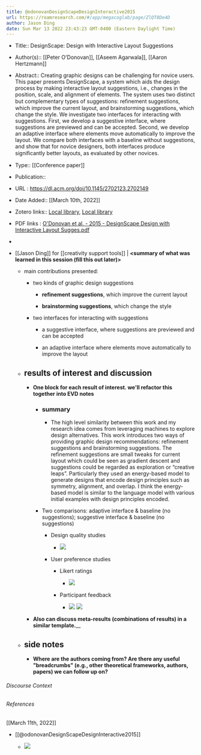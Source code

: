 ```yaml
---
title: @odonovanDesignScapeDesignInteractive2015
url: https://roamresearch.com/#/app/megacoglab/page/ZlQT8De4D
author: Jason Ding
date: Sun Mar 13 2022 23:43:23 GMT-0400 (Eastern Daylight Time)
---
```


- Title:: DesignScape: Design with Interactive Layout Suggestions
- Author(s):: [[Peter O'Donovan]], [[Aseem Agarwala]], [[Aaron Hertzmann]]
- Abstract:: Creating graphic designs can be challenging for novice users. This paper presents DesignScape, a system which aids the design process by making interactive layout suggestions, i.e., changes in the position, scale, and alignment of elements. The system uses two distinct but complementary types of suggestions: reﬁnement suggestions, which improve the current layout, and brainstorming suggestions, which change the style. We investigate two interfaces for interacting with suggestions. First, we develop a suggestive interface, where suggestions are previewed and can be accepted. Second, we develop an adaptive interface where elements move automatically to improve the layout. We compare both interfaces with a baseline without suggestions, and show that for novice designers, both interfaces produce signiﬁcantly better layouts, as evaluated by other novices.
- Type:: [[Conference paper]]
- Publication::
- URL : https://dl.acm.org/doi/10.1145/2702123.2702149
- Date Added:: [[March 10th, 2022]]
- Zotero links:: [Local library](zotero://select/groups/2451508/items/WEBGN7G3), [Local library](https://www.zotero.org/groups/2451508/items/WEBGN7G3)
- PDF links : [O'Donovan et al. - 2015 - DesignScape Design with Interactive Layout Sugges.pdf](zotero://open-pdf/groups/2451508/items/J7SGTCI8)
- 
- [[Jason Ding]] for [[creativity support tools]] | __<summary of what was learned in this session (fill this out later)>__

    - main contributions presented:

        - two kinds of graphic design suggestions

            - __refinement suggestions__, which improve the current layout

            - __brainstorming suggestions__, which change the style

        - two interfaces for interacting with suggestions

            - a suggestive interface, where suggestions are previewed and can be accepted

            - an adaptive interface where elements move automatically to improve the layout

    - ## results of interest and discussion

        - __One block for each result of interest. we'll refactor this together into EVD notes__

            - ### summary

                - The high level similarity between this work and my research idea comes from leveraging machines to explore design alternatives. This work introduces two ways of providing graphic design recommendations: refinement suggestions and brainstorming suggestions. The refinement suggestions are small tweaks for current layout which could be seen as gradient descent and suggestions could be regarded as exploration or “creative leaps”. Particularly they used an energy-based model to generate designs that encode design principles such as symmetry, alignment, and overlap. I think the energy-based model is similar to the language model with various initial examples with design principles encoded.

            - Two comparisons: adaptive interface & baseline (no suggestions); suggestive interface & baseline (no suggestions)

                - Design quality studies

                    - ![](https://firebasestorage.googleapis.com/v0/b/firescript-577a2.appspot.com/o/imgs%2Fapp%2Fmegacoglab%2FBUfh6n8mWU.png?alt=media&token=89b4ddec-a593-4f9c-a4e4-b9c0e854b9cc)

                - User preference studies

                    - Likert ratings

                        - ![](https://firebasestorage.googleapis.com/v0/b/firescript-577a2.appspot.com/o/imgs%2Fapp%2Fmegacoglab%2FDn2IjcE1rc.png?alt=media&token=72fb9b97-bcd0-4999-ac51-bf63cc760b00)

                    - Participant feedback

                        - ![](https://firebasestorage.googleapis.com/v0/b/firescript-577a2.appspot.com/o/imgs%2Fapp%2Fmegacoglab%2FF0w17PZYX8.png?alt=media&token=afc72a53-71b3-4a3f-8feb-15110416c994)
![](https://firebasestorage.googleapis.com/v0/b/firescript-577a2.appspot.com/o/imgs%2Fapp%2Fmegacoglab%2FYJctYRKRmi.png?alt=media&token=c0715e9c-3184-4e67-8a40-c0435d8cbb98)

        - __Also can discuss meta-results (combinations of results) in a similar template.____

    - ## side notes

        - __Where are the authors coming from? Are there any useful "breadcrumbs" (e.g., other theoretical frameworks, authors, papers) we can follow up on?__

###### Discourse Context



###### References

[[March 11th, 2022]]

- [[@odonovanDesignScapeDesignInteractive2015]]

    - ![](https://firebasestorage.googleapis.com/v0/b/firescript-577a2.appspot.com/o/imgs%2Fapp%2Fmegacoglab%2F5f39s4_Vmp.png?alt=media&token=85554b53-1c80-41e1-bef2-b9bdc2d008a2)
